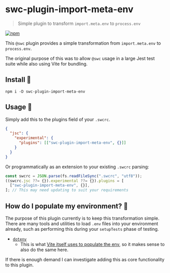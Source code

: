 # swc-plugin-import-meta-env

> Simple plugin to transform `import.meta.env` to `process.env`

[![npm](https://img.shields.io/npm/v/swc-plugin-import-meta-env.svg)](https://www.npmjs.com/package/swc-plugin-import-meta-env)

This `@swc` plugin provides a simple transformation from `import.meta.env` to `process.env`.

The original purpose of this was to allow `@swc` usage in a large Jest test suite while also using Vite for bundling.

## Install 🌱

```shell
npm i -D swc-plugin-import-meta-env
```

## Usage 🚀

Simply add this to the plugins field of your `.swcrc`.

```json
{
  "jsc": {
    "experimental": {
      "plugins": [["swc-plugin-import-meta-env", {}]]
    }
  }
}
```

Or programmatically as an extension to your existing `.swcrc` parsing:

```js
const swcrc = JSON.parse(fs.readFileSync(".swcrc", "utf8"));
((swcrc.jsc ??= {}).experimental ??= {}).plugins = [
  ["swc-plugin-import-meta-env", {}],
]; // This may need updating to suit your requirements
```

## How do I populate my environment? 🤔

The purpose of this plugin currently is to keep this transformation simple. There are many tools and utilities to load `.env` files into your environment already, such as performing this during your `setupTests` phase of testing.

- [`dotenv`](https://github.com/motdotla/dotenv)
  - This is what [Vite itself uses to populate the env](https://vitejs.dev/guide/env-and-mode.html#env-files), so it makes sense to also do the same here.

If there is enough demand I can investigate adding this as core functionality to this plugin.
